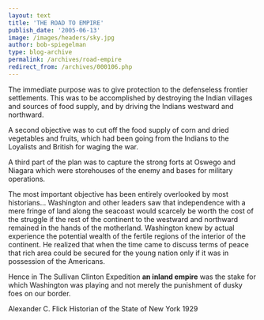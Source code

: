 ```yaml
---
layout: text
title: 'THE ROAD TO EMPIRE'
publish_date: '2005-06-13'
image: /images/headers/sky.jpg
author: bob-spiegelman
type: blog-archive
permalink: /archives/road-empire
redirect_from: /archives/000106.php
---
```



The immediate purpose was to give protection to the defenseless frontier settlements. This was to be accomplished by destroying the Indian villages and sources of food supply, and by driving the Indians westward and northward.

A second objective was to cut off the food supply of corn and dried vegetables and fruits, which had been going from the Indians to the Loyalists and British for waging the war.

A third part of the plan was to capture the strong forts at Oswego and Niagara which were storehouses of the enemy and bases for military operations.

The most important objective has been entirely overlooked by most historians... Washington and other leaders saw that independence with a mere fringe of land along the seacoast would scarcely be worth the cost of the struggle if the rest of the continent to the westward and northward remained in the hands of the motherland. Washington knew by actual experience the potential wealth of the fertile regions of the interior of the continent. He realized that when the time came to discuss terms of peace that rich area could be secured for the young nation only if it was in possession of the Americans.

Hence in The Sullivan Clinton Expedition **an inland empire** was the stake for which Washington was playing and not merely the punishment of dusky foes on our border.

Alexander C. Flick
Historian of the State of New York
1929
